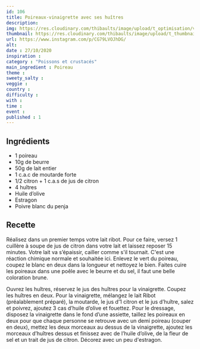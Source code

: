 ```yaml
---
id: 106
title: Poireaux-vinaigrette avec ses huîtres
description: 
img: https://res.cloudinary.com/thibaults/image/upload/t_optimisation/v1603995231/Recipes/20201029_poireaux_vinaigrette_huitre.jpg
thumbnail: https://res.cloudinary.com/thibaults/image/upload/t_thumbnail_josie/v1603995231/Recipes/20201029_poireaux_vinaigrette_huitre.jpg
url: https://www.instagram.com/p/CG79LVOJhDG/
alt: 
date : 27/10/2020
inspiration : 
category : "Poissons et crustacés"
main_ingredient : Poireau
theme : 
sweety_salty : 
veggie : 
country :
difficulty :
with : 
time : 
event :
published : 1
---
```


## Ingrédients
 - 1 poireau
 - 10g de beurre
 - 50g de lait entier
 - 1 c.a.c de moutarde forte
 - 1/2 citron + 1 c.a.s de jus de citron
 - 4 huîtres
 - Huile d’olive
 - Estragon
 - Poivre blanc du penja

## Recette
Réalisez dans un premier temps votre lait ribot. Pour ce faire, versez 1 cuillère à soupe de jus de citron dans votre lait et laissez reposer 15 minutes. Votre lait va s’épaissir, cailler comme s'il tournait. C'est une réaction chimique normale et souhaitée ici. Enlevez le vert du poireau, coupez le blanc en deux dans la longueur et nettoyez le bien. Faites cuire les poireaux dans une poêle avec le beurre et du sel, il faut une belle coloration brune.

Ouvrez les huîtres, réservez le jus des huîtres pour la vinaigrette. Coupez les huîtres en deux. Pour la vinaigrette, mélangez le lait Ribot (préalablement préparé), la moutarde, le jus d’1 citron et le jus d’huître, salez et poivrez, ajoutez 3 cas d’huile d’olive et fouettez. Pour le dressage, disposez la vinaigrette dans le fond d’une assiette, taillez les poireaux en deux pour que chaque personne se retrouve avec un demi poireau (couper en deux), mettez les deux morceaux au dessus de la vinaigrette, ajoutez les morceaux d’huîtres dessus et finissez avec de l’huile d’olive, de la fleur de sel et un trait de jus de citron.
Décorez avec un peu d'estragon.